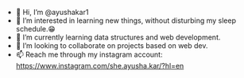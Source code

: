 - 👋 Hi, I’m @ayushakar1
- 👀 I’m interested in learning new things, without disturbing my sleep schedule.😁
- 🌱 I’m currently learning data structures and web development.
- 💞️ I’m looking to collaborate on projects based on web dev.
- 📫 Reach me through my instagram account: https://www.instagram.com/she.ayusha.kar/?hl=en 

<!---
ayushakar1/ayushakar1 is a ✨ special ✨ repository because its `README.md` (this file) appears on your GitHub profile.
You can click the Preview link to take a look at your changes.
--->
